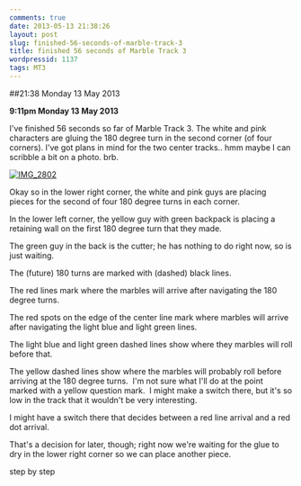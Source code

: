 ```yaml
---
comments: true
date: 2013-05-13 21:38:26
layout: post
slug: finished-56-seconds-of-marble-track-3
title: finished 56 seconds of Marble Track 3
wordpressid: 1137
tags: MT3
---
```


##21:38 Monday 13 May 2013

**9:11pm Monday 13 May 2013**

I've finished 56 seconds so far of Marble Track 3. The white and pink characters are gluing the 180 degree turn in the second corner (of four corners). I've got plans in mind for the two center tracks.. hmm maybe I can scribble a bit on a photo. brb.

[![IMG_2802](http://robnugen.com/blog/wp-content/uploads/2013/05/IMG_2802-768x1024.jpg)](http://robnugen.com/blog/wp-content/uploads/2013/05/IMG_2802.jpg)



Okay so in the lower right corner, the white and pink guys are placing pieces for the second of four 180 degree turns in each corner.

In the lower left corner, the yellow guy with green backpack is placing a retaining wall on the first 180 degree turn that they made.

The green guy in the back is the cutter; he has nothing to do right now, so is just waiting.

The (future) 180 turns are marked with (dashed) black lines.

The red lines mark where the marbles will arrive after navigating the 180 degree turns.

The red spots on the edge of the center line mark where marbles will arrive after navigating the light blue and light green lines.

The light blue and light green dashed lines show where they marbles will roll before that.

The yellow dashed lines show where the marbles will probably roll before arriving at the 180 degree turns.  I'm not sure what I'll do at the point marked with a yellow question mark.  I might make a switch there, but it's so low in the track that it wouldn't be very interesting.

I might have a switch there that decides between a red line arrival and a red dot arrival.

That's a decision for later, though; right now we're waiting for the glue to dry in the lower right corner so we can place another piece.

step by step
